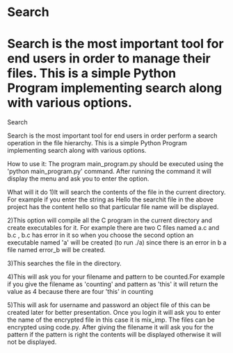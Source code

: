 
# Search

Search is the most important tool for end users in order to manage their files. This is a simple Python Program implementing search along with various options.
=======
Search

Search is the most important tool for end users in order perform a search operation in the file hierarchy. This is a simple Python Program implementing search along with various options.

How to use it:
The program main_program.py should be executed using the 'python main_program.py' command. After running the command it will display the menu and ask you to enter the option.

What will it do
1)It will search the contents of the file in the current directory. For example if you enter the string as Hello the searchit file in the above project has the content hello so that particular file name will be displayed.

2)This option will compile all the C program in the current directory and create executables for it. For example there are two C files named a.c and b.c , b.c has error in it  so when you choose the second option  an executable named 'a' will be created (to run ./a) since there is an error in b a file named error_b will be created.

3)This searches the file in the directory.

4)This will ask you for your filename and pattern to be counted.For example if you give the filename as 'counting' and pattern as 'this' it will return the value as 4 because there are four 'this' in counting

5)This will ask for username and password an object file of this can be created later for better presentation.
 Once you login it will ask you to enter the name of the encrypted file in this case it is mix_imp. The files can be encrypted  using code.py.
 After giving the filename it will ask you for the pattern if the pattern is right the contents will be displayed otherwise it will not be displayed.
